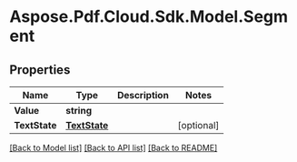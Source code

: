 # Aspose.Pdf.Cloud.Sdk.Model.Segment


## Properties

Name | Type | Description | Notes
------------ | ------------- | ------------- | -------------
**Value** | **string** |  | 
**TextState** | [**TextState**](TextState.md) |  | [optional] 

[[Back to Model list]](../README.md#documentation-for-models) [[Back to API list]](../README.md#documentation-for-api-endpoints) [[Back to README]](../README.md)

